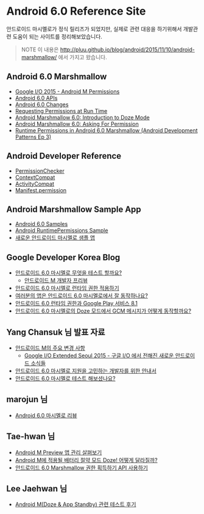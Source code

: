 # Android 6.0 Reference Site

안드로이드 마시멜로가 정식 릴리즈가 되었지만, 실제로 관련 대응을 하기위해서 개발관련 도움이 되는 사이트를 정리해보았습니다.

> NOTE
> 이 내용은 http://pluu.github.io/blog/android/2015/11/10/android-marshmallow/ 에서 가지고 왔습니다.

## Android 6.0 Marshmallow
* [Google I/O 2015 - Android M Permissions](https://www.youtube.com/watch?v=f17qe9vZ8RM&feature=youtu.be)
* [Android 6.0 APIs](http://developer.android.com/intl/ko/about/versions/marshmallow/android-6.0.html)
* [Android 6.0 Changes](http://developer.android.com/intl/ko/about/versions/marshmallow/android-6.0-changes.html)
* [Requesting Permissions at Run Time](https://developer.android.com/intl/ko/training/permissions/requesting.html)
* [Android Marshmallow 6.0: Introduction to Doze Mode](https://youtu.be/N72ksDKrX6c)
* [Android Marshmallow 6.0: Asking For Permission](https://youtu.be/iZqDdvhTZj0)
* [Runtime Permissions in Android 6.0 Marshmallow (Android Development Patterns Ep 3)](https://youtu.be/C8lUdPVSzDk)

## Android Developer Reference
* [PermissionChecker](http://developer.android.com/reference/android/support/v4/content/PermissionChecker.html)
* [ContextCompat](http://developer.android.com/reference/android/support/v4/content/ContextCompat.html)
* [ActivityCompat](http://developer.android.com/reference/android/support/v4/app/ActivityCompat.html)
* [Manifest.permission](http://developer.android.com/reference/android/Manifest.permission.html)

## Android Marshmallow Sample App
* [Android 6.0 Samples](http://developer.android.com/intl/ko/about/versions/marshmallow/samples.html)
* [Android RuntimePermissions Sample](https://github.com/googlesamples/android-RuntimePermissions)
* [새로운 안드로이드 마시멜로 샘플 앱](http://googledevkr.blogspot.kr/2015/10/blog-post.html)

## Google Developer Korea Blog
* [안드로이드 6.0 마시멜로 무엇을 테스트 할까요?](http://googledevkr.blogspot.kr/2015/08/testyourapponandroid60.html)
    * [안드로이드 M 개발자 프리뷰](https://www.youtube.com/watch?v=Tq3u_utuhPE)
* [안드로이드 6.0 마시멜로 런타임 권한 적용하기](http://googledevkr.blogspot.kr/2015/09/android60runtimepermission.html)
* [여러분의 앱은 안드로이드 6.0 마시멜로에서 잘 동작하나요?](http://googledevkr.blogspot.kr/2015/09/testyourapponandroid60.html)
* [안드로이드 6.0 런타임 권한과 Google Play 서비스 8.1](http://googledevkr.blogspot.kr/2015/09/playservice81android60.html)
* [안드로이드 6.0 마시멜로의 Doze 모드에서 GCM 메시지가 어떻게 동작할까요?](http://googledevkr.blogspot.kr/2015/10/gcmonandroid-doze.html)

## Yang Chansuk 님 발표 자료
* [안드로이드 M의 주요 변경 사항](http://www.slideshare.net/chansukyang/m-50490336)
    * [Google I/O Extended Seoul 2015 - 구글 I/O 에서 전해진 새로운 안드로이드 소식들](https://youtu.be/X8eQn2E6GKw?list=PLF_OUznA3RTQqIf_m2noTbqVl6CLIaEOg)
* [안드로이드 6.0 마시멜로 지원을 고민하는 개발자를 위한 안내서](http://www.slideshare.net/chansukyang/60-53873120)
* [안드로이드 6.0 마시멜로 테스트 해보셨나요?](http://www.slideshare.net/chansukyang/60-52925575)

## marojun 님
* [Android 6.0 마시멜로 리뷰](https://medium.com/marojuns-android/%EC%A2%80-%EB%8D%94-%EC%83%9D%EA%B0%81%ED%95%B4%EB%B3%B8-android-m-%EB%A6%AC%EB%B7%B0-13fbb98c9a87)

## Tae-hwan 님
* [Android M Preview 앱 관리 살펴보기](http://thdev.net/629)
* [Android M에 적용될 배터리 절약 모드 Doze! 어떻게 달라질까?](http://thdev.net/632)
* [안드로이드 6.0 Marshmallow 권한 획득하기 API 사용하기](http://thdev.net/634)

## Lee Jaehwan 님
* [Android M(Doze & App Standby) 관련 테스트 후기](http://jhlee8379.cafe24.com/archives/2268)
